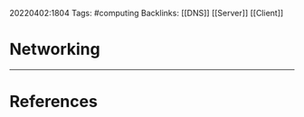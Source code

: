 20220402:1804
Tags: #computing 
Backlinks: [[DNS]] [[Server]] [[Client]]
# Networking




---
# References
